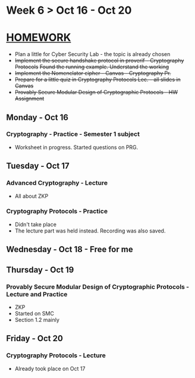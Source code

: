 # Week 6 > Oct 16 - Oct 20

# <ins>HOMEWORK</ins>

*  Plan a little for Cyber Security Lab - the topic is already chosen
*  ~~Implement the secure handshake protocol in proverif - Cryptography Protocols~~ ~~Found the running example. Understand the working~~
*  ~~Implement the Nomenclator cipher - Canvas - Cryptography Pr.~~
*  ~~Prepare for a little quiz in Cryptography Protocols Lec. - all slides in Canvas~~
*  ~~Provably Secure Modular Design of Cryptographic Protocols - HW Assignment~~

## Monday - Oct 16

### Cryptography - Practice - Semester 1 subject

*  Worksheet in progress. Started questions on PRG.

## Tuesday - Oct 17

### Advanced Cryptography - Lecture

*   All about ZKP

### Cryptography Protocols - Practice

*   Didn't take place
*   The lecture part was held instead. Recording was also saved.

## Wednesday - Oct 18 - Free for me

## Thursday - Oct 19

### Provably Secure Modular Design of Cryptographic Protocols - Lecture and Practice

*  ZKP
*  Started on SMC
*  Section 1.2 mainly

## Friday - Oct 20

### Cryptography Protocols - Lecture

*  Already took place on Oct 17